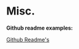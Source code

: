 
# Misc.

**Github readme examples:**

[Github Readme's](https://github.com/abhisheknaiidu/awesome-github-profile-readme#retro-)